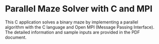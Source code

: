 # Parallel Maze Solver with C and MPI

This C application solves a binary maze by implementing a parallel algorithm with the C language and Open MPI (Message Passing Interface). The detailed information and sample inputs are provided in the PDF document.
